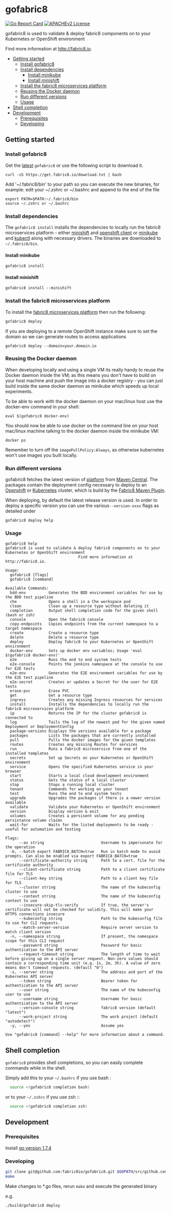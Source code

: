 # gofabric8

[![Go Report Card](https://goreportcard.com/badge/github.com/fabric8io/gofabric8)](https://goreportcard.com/report/github.com/fabric8io/gofabric8)
[![APACHEv2 License](https://img.shields.io/badge/license-APACHEv2-blue.svg)](https://github.com/fabric8io/gofabric8/blob/master/LICENSE)

gofabric8 is used to validate & deploy fabric8 components on to your Kubernetes
or OpenShift environment

Find more information at http://fabric8.io.

<!-- START doctoc generated TOC please keep comment here to allow auto update -->
<!-- DON'T EDIT THIS SECTION, INSTEAD RE-RUN doctoc TO UPDATE -->


- [Getting started](#getting-started)
  - [Install gofabric8](#install-gofabric8)
  - [Install dependencies](#install-dependencies)
    - [Install minikube](#install-minikube)
    - [Install minishift](#install-minishift)
  - [Install the fabric8 microservices platform](#install-the-fabric8-microservices-platform)
  - [Reusing the Docker daemon](#reusing-the-docker-daemon)
  - [Run different versions](#run-different-versions)
  - [Usage](#usage)
- [Shell completion](#shell-completion)
- [Development](#development)
  - [Prerequisites](#prerequisites)
  - [Developing](#developing)

<!-- END doctoc generated TOC please keep comment here to allow auto update -->

## Getting started

### Install gofabric8

Get the [latest](https://github.com/fabric8io/gofabric8/releases/latest/)
`gofabric8` or use the following script to download it.

```
curl -sS https://get.fabric8.io/download.txt | bash
```

Add '~/.fabric8/bin' to your path so you can execute the new binaries, for
example: edit your ~/.zshrc or ~/.bashrc and append to the end of the file

```
export PATH=$PATH:~/.fabric8/bin
source ~/.zshrc or ~/.bashrc
```

### Install dependencies

The `gofabric8 install` installs the dependencies to locally run the fabric8
microservices platform - either [minishift][minishift] and [openshift
client][oc] or [minikube][minikube] and [kubectl][kubectl] along with necessary
drivers. The binaries are downloaded to `~/.fabric8/bin`.

#### Install minikube

```
gofabric8 install
```

#### Install minishift

```
gofabric8 install --minishift
```

### Install the fabric8 microservices platform

To install the [fabric8 microservices platform](http://fabric8.io/) then run the following:

```sh
gofabric8 deploy
```

If you are deploying to a remote OpenShift instance make sure to set the domain
so we can generate routes to access applications

```
gofabric8 deploy --domain=your.domain.io
```

### Reusing the Docker daemon

When developing locally and using a single VM its really handy to reuse the
Docker daemon inside the VM; as this means you don't have to build on your host
machine and push the image into a docker registry - you can just build inside
the same docker daemon as minikube which speeds up local experiments.

To be able to work with the docker daemon on your mac/linux host use the
docker-env command in your shell:

```
eval $(gofabric8 docker-env)
```

You should now be able to use docker on the command line on your host mac/linux
machine talking to the docker daemon inside the minikube VM:

```
docker ps
```

Remember to turn off the `imagePullPolicy:Always`, as otherwise kubernetes won't
use images you built locally.

### Run different versions

gofabric8 fetches the latest version of [platform][package] from [Maven
Central][central]. The packages contain the deployment config necessary to
deploy to an [Openshift][origin] or [Kubernetes][k8s] cluster, which is build by
the [Fabric8 Maven Plugin][fmp].

When deploying, by default the latest release version is used. In order to
deploy a specific version you can use the various`--version-xxxx` flags as
detailed under

```
gofabric8 deploy help
```

### Usage

```
gofabric8 help
gofabric8 is used to validate & deploy fabric8 components on to your Kubernetes or OpenShift environment
								Find more information at http://fabric8.io.

Usage:
  gofabric8 [flags]
  gofabric8 [command]

Available Commands:
  bdd-env          Generates the BDD environment variables for use by the BDD test pipeline
  che              Opens a shell in a Che workspace pod
  clean            Clean up a resource type without deleting it
  completion       Output shell completion code for the given shell (bash or zsh)
  console          Open the fabric8 console
  copy-endpoints   Copies endpoints from the current namespace to a target namespace
  create           Create a resource type
  delete           Delete a resource type
  deploy           Deploy fabric8 to your Kubernetes or OpenShift environment
  docker-env       Sets up docker env variables; Usage 'eval $(gofabric8 docker-env)'
  e2e              Runs the end to end system tests
  e2e-console      Points the jenkins namespace at the console to use for E2E tests
  e2e-env          Generates the E2E environment variables for use by the E2E test pipeline
  e2e-secret       Creates or updates a Secret for the user for E2E tests
  erase-pvc        Erase PVC
  get              Get a resource type
  ingress          Creates any missing Ingress resources for services
  install          Installs the dependencies to locally run the fabric8 microservices platform
  ip               Returns the IP for the cluster gofabric8 is connected to
  log              Tails the log of the newest pod for the given named Deployment or DeploymentConfig
  package-versions Displays the versions available for a package
  packages         Lists the packages that are currently installed
  pull             Pulls the docker images for the given templates
  routes           Creates any missing Routes for services
  run              Runs a fabric8 microservice from one of the installed templates
  secrets          Set up Secrets on your Kubernetes or OpenShift environment
  service          Opens the specified Kubernetes service in your browser
  start            Starts a local cloud development environment
  status           Gets the status of a local cluster
  stop             Stops a running local cluster
  tenant           Commands for working on your tenant
  test             Runs the end to end system tests
  upgrade          Upgrades the packages if there is a newer version available
  validate         Validate your Kubernetes or OpenShift environment
  version          Display version & exit
  volumes          Creates a persisent volume for any pending persistance volume claims
  wait-for         Waits for the listed deployments to be ready - useful for automation and testing

Flags:
      --as string                         Username to impersonate for the operation
  -b, --batch export FABRIC8_BATCH=true   Run in batch mode to avoid prompts. Can also be enabled via export FABRIC8_BATCH=true
      --certificate-authority string      Path to a cert. file for the certificate authority
      --client-certificate string         Path to a client certificate file for TLS
      --client-key string                 Path to a client key file for TLS
      --cluster string                    The name of the kubeconfig cluster to use
      --context string                    The name of the kubeconfig context to use
      --insecure-skip-tls-verify          If true, the server's certificate will not be checked for validity. This will make your HTTPS connections insecure
      --kubeconfig string                 Path to the kubeconfig file to use for CLI requests.
      --match-server-version              Require server version to match client version
  -n, --namespace string                  If present, the namespace scope for this CLI request
      --password string                   Password for basic authentication to the API server
      --request-timeout string            The length of time to wait before giving up on a single server request. Non-zero values should contain a corresponding time unit (e.g. 1s, 2m, 3h). A value of zero means don't timeout requests. (default "0")
  -s, --server string                     The address and port of the Kubernetes API server
      --token string                      Bearer token for authentication to the API server
      --user string                       The name of the kubeconfig user to use
      --username string                   Username for basic authentication to the API server
      --version-console string            fabric8 version (default "latest")
      --work-project string               The work project (default "autodetect")
  -y, --yes                               Assume yes

Use "gofabric8 [command] --help" for more information about a command.

```

## Shell completion

``gofabric8`` provides shell completions, so you can easily complete commands while in the shell.

Simply add this to your ``~/.bashrc`` if you use bash :

```sh
  source <(gofabric8 completion bash)
```

or to your ``~/.zshrc`` if you use zsh ::

```sh
  source <(gofabric8 completion zsh)
```

## Development

### Prerequisites

Install [go version 1.7.4](https://golang.org/doc/install)

### Developing

```sh
git clone git@github.com:fabric8io/gofabric8.git $GOPATH/src/github.com/fabric8io/gofabric8
make
```

Make changes to *.go files, rerun `make` and execute the generated binary

e.g.

```sh
./build/gofabric8 deploy

```

[central]: http://central.maven.org/maven2/io/fabric8/
[fmp]: https://maven.fabric8.io
[k8s]: https://kubernetes.io
[kubectl]: https://kubernetes.io/docs/reference/kubectl/overview/
[minikube]: https://github.com/kubernetes/minikube
[minishift]: https://github.com/minishift/minishift
[oc]: https://docs.openshift.org/latest/cli_reference/index.html
[origin]: https://openshift.org
[package]: http://central.maven.org/maven2/io/fabric8/platform
